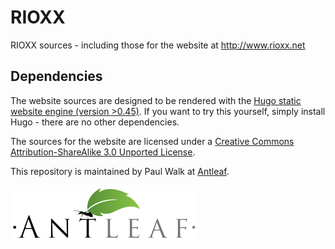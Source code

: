 # RIOXX
RIOXX sources - including those for the website at http://www.rioxx.net

## Dependencies
The website sources are designed to be rendered with the [Hugo static website engine (version >0.45)](https://gohugo.io). If you want to try this yourself, simply install Hugo - there are no other dependencies.

The sources for the website are licensed under a <a rel='license' href='http://creativecommons.org/licenses/by-sa/3.0/deed.en_GB'>Creative Commons Attribution-ShareAlike 3.0 Unported License</a>.

This repository is maintained by Paul Walk at [Antleaf](http://www.antleaf.com).

![Antleaf logo](./antleaf_logo.png)